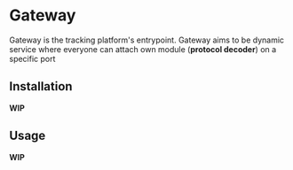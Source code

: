 # Gateway

Gateway is the tracking platform's entrypoint.
Gateway aims to be dynamic service where everyone can attach own module (**protocol decoder**) on a specific port

## Installation

**WIP**

## Usage

**WIP**

